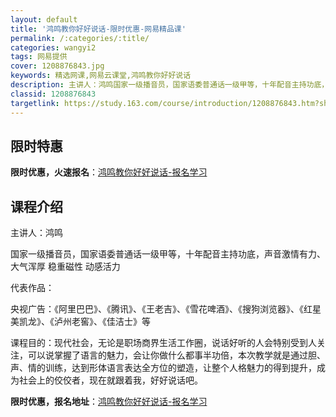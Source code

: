 ```yaml
---
layout: default
title: '鸿鸣教你好好说话-限时优惠-网易精品课'
permalink: /:categories/:title/
categories: wangyi2
tags: 网易提供
cover: 1208876843.jpg
keywords: 精选网课,网易云课堂,鸿鸣教你好好说话
description: 主讲人：鸿鸣国家一级播音员，国家语委普通话一级甲等，十年配音主持功底，声音激情有力、大气浑厚稳重磁性动感活力代表作品：央
classid: 1208876843
targetlink: https://study.163.com/course/introduction/1208876843.htm?share=1&shareId=1025206652&utm_campaign=share&utm_medium=iphoneShare&utm_source=&utm_u=1025206652
---
```


## 限时特惠

**限时优惠，火速报名**：[鸿鸣教你好好说话-报名学习](https://study.163.com/course/introduction/1208876843.htm?share=1&shareId=1025206652&utm_campaign=share&utm_medium=iphoneShare&utm_source=&utm_u=1025206652)

## 课程介绍

主讲人：鸿鸣 

国家一级播音员，国家语委普通话一级甲等，十年配音主持功底，声音激情有力、大气浑厚 稳重磁性 动感活力

代表作品：

央视广告：《阿里巴巴》、《腾讯》、《王老吉》、《雪花啤酒》、《搜狗浏览器》、《红星美凯龙》、《泸州老窖》、《佳洁士》等

课程目的：现代社会，无论是职场商界生活工作圈，说话好听的人会特别受到人关注，可以说掌握了语言的魅力，会让你做什么都事半功倍，本次教学就是通过胆、声、情的训练，达到形体语言表达全方位的塑造，让整个人格魅力的得到提升，成为社会上的佼佼者，现在就跟着我，好好说话吧。

**限时优惠，报名地址**：[鸿鸣教你好好说话-报名学习](https://study.163.com/course/introduction/1208876843.htm?share=1&shareId=1025206652&utm_campaign=share&utm_medium=iphoneShare&utm_source=&utm_u=1025206652)

